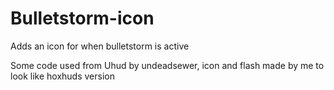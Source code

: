 # Bulletstorm-icon
Adds an icon for when bulletstorm is active

Some code used from Uhud by undeadsewer, icon and flash made by me to look like hoxhuds version
